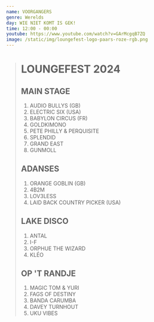 ```yaml
---
name: VOORGANGERS
genre: Werelds
day: WIE NIET KOMT IS GEK!
time: 12:00 - 00:00
youtube: https://www.youtube.com/watch?v=GArMcgqB7ZQ
image: /static/img/loungefest-logo-paars-roze-rgb.png
---
```

> # L﻿OUNGEFEST 2024
>
> ## M﻿AIN STAGE
>
> 1. A﻿UDIO BULLYS (GB)
> 2. ELECTRIC SIX (USA)
> 3. BABYLON CIRCUS (FR)
> 4. GOLDKIMONO
> 5. PETE PHILLY & PERQUISITE
> 6. SPLENDID
> 7. GRAND EAST
> 8. GUNMOLL
>
> ## A﻿DANSES
>
> 1. ORANGE GOBLIN (GB)
> 2. 4B2M
> 3. LOV3LESS
> 4. LAID BACK COUNTRY PICKER (USA)
>
> ## L﻿AKE DISCO
>
> 1. ANTAL
> 2. I-F
> 3. ORPHUE THE WIZARD
> 4. KLÉO
>
> ## O﻿P 'T RANDJE
>
> 1. MAGIC TOM & YURI
> 2. FAGS OF DESTINY
> 3. BANDA CARUMBA
> 4. DAVEY TURNHOUT
> 5. UKU VIBES
